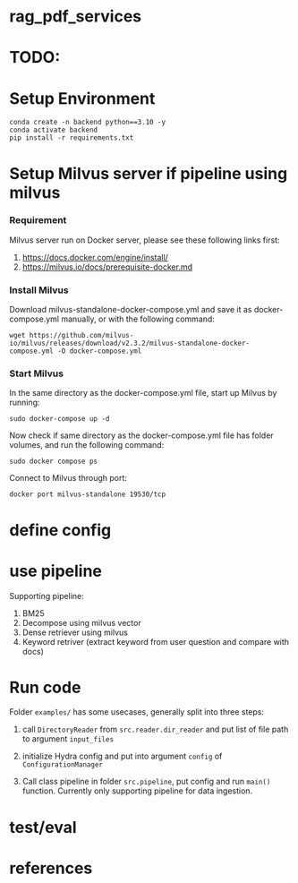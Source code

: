 # rag_pdf_services

# TODO: 
# Setup Environment
```
conda create -n backend python==3.10 -y
conda activate backend
pip install -r requirements.txt
```
# Setup Milvus server if pipeline using milvus

### Requirement
Milvus server run on Docker server, please see these following links first:
1. https://docs.docker.com/engine/install/
2. https://milvus.io/docs/prerequisite-docker.md

### Install Milvus
Download milvus-standalone-docker-compose.yml and save it as docker-compose.yml manually, or with the following command:
```
wget https://github.com/milvus-io/milvus/releases/download/v2.3.2/milvus-standalone-docker-compose.yml -O docker-compose.yml
```
### Start Milvus
In the same directory as the docker-compose.yml file, start up Milvus by running:
```
sudo docker-compose up -d
```

Now check if same directory as the docker-compose.yml file has folder volumes, and run the following command:
```
sudo docker compose ps
```
Connect to Milvus through port:
```
docker port milvus-standalone 19530/tcp
```

# define config
# use pipeline
Supporting pipeline:
1. BM25
2. Decompose using milvus vector
3. Dense retriever using milvus
4. Keyword retriver (extract keyword from user question and compare with docs)

# Run code

Folder `examples/` has some usecases, generally split into three steps:
1. call `DirectoryReader` from `src.reader.dir_reader` and put list of file path to argument `input_files`

2. initialize Hydra config and put into argument `config` of `ConfigurationManager`

3. Call class pipeline in folder `src.pipeline`, put config and run `main()` function. Currently only supporting pipeline for data ingestion.  



# test/eval
# references
